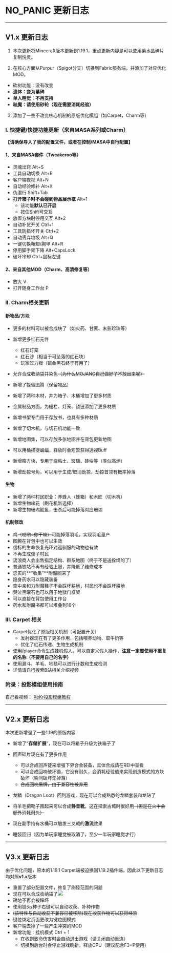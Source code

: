 # NO_PANIC 更新日志

---

## V1.x 更新日志

1. 本次更新将Minecraft版本更新到1.19.1，重点更新内容是可以使用紫水晶碎片复制悦灵。

2. 在核心方面从Purpur（Spigot分支）切换到Fabric服务端，并添加了对应优化MOD。

- 砍树功能：没有改变
- **遗体：变为墓碑**
-  **单人睡觉：不再支持**
- **祛魔：请使用砂轮（现在需要消耗经验）**

3. 添加了一些不改变核心机制的原版优化模组（如Carpet，Charm等）

### Ⅰ. 快捷键/快捷功能更新（来自MASA系列或Charm）

**【请确保导入了我的配置文件，或者在控制/MASA中自行配置】**

#### 1、来自MASA套件（Tweakeroo等）

- 灵魂出窍 Alt+S
- 工具自动切换 Alt+E
- 客户端夜视 Alt+N
- 自动经验修补 Alt+X
- 伪潜行 Shift+Tab
- **打开箱子时不会碰到物品展示框** Alt+1
  - 该功能**默认已开启**
  - 按住Shift可交互
- 放置方块时停用交互 Alt+2
- 自动补货开关 Ctrl+1
- 工具防损坏开关 Ctrl+2
- 自动丢弃垃圾 Alt+Q
- 一键切换鞘翅/胸甲 Alt+R
- 停用脚手架下降 Alt+CapsLock
- 破坏冷却 Ctrl+鼠标左键

#### 2、来自其他MOD（Charm、高清修复等）

- 放大 V
- 打开随身工作台 P



### Ⅱ. Charm相关更新

#### 新物品/方块

- 更多的材料可以被合成块了（如火药、甘蔗、末影珍珠等）
- 新增更多红石元件
  - 红石灯笼
  - 红石沙（相当于可坠落的红石块）
  - 玩家压力板（镶金黑石终于有用了）
- 允许合成收纳袋并染色~~（为什么MOJANG自己做好了不放出来呢）~~

- 新增了挽留图腾（保留物品）
- 新增了两种木材，并为箱子、木桶增加了更多材质
- 金属制品方面，为栅栏、灯笼、锁链添加了更多材质
- 新增书架专门用于存放书，也具有多种材质
- 新增了切木机，与切石机功能一致
- 新增地图集，可以存放多张地图并在背包更新地图
- 可以用桶捕捉蝙蝠，释放时会短暂获得透视Buff
- 新增窑方块，专用于烧粘土、玻璃、砖块等（类似高炉）
- 新增劫掠号角，可以用于生成/取消劫掠，劫掠首领有概率掉落

#### 生物

- 新增了两种村民职业：养蜂人（蜂箱）和木匠（切木机）
- 新增生物哞花（刷花机新选择）
- 新增生物珊瑚鱿鱼，击杀后可能掉落对应珊瑚

#### 机制修改

- 鸡~~（哎哟~你干嘛）~~可能掉落羽毛，实现羽毛量产
- 图腾在背包中也可以生效
- 信标的生命恢复光环对巡驯服的动物也有效
- 不再生成傻子村民
- 流浪商人会出售指定结构、群系地图（终于不是送拴绳的了）
- 普通铁站不再有经验上限，并降低了维修成本
- 忠实的**“收集”**附魔回来了
- 隐身药水可以隐藏装备
- 空中亲和力附魔鞋子不会踩坏耕地，村民也不会踩坏耕地
- 哭泣黑曜石也可以用于地狱门框架
- 可以直接在背包使用工作台
- 药水和附魔书都可以堆叠到16个

### Ⅲ. Carpet 相关

- Carpet优化了原版相关机制（可配置开关）
  - 发射器现在有了更多作用，包括喂养动物、取牛奶等
  - 优化了红石传递、生物生成机制
- 使用/player命令生成挂机假人，可以自定义假人操作，**注意一定要使用不重复的名称（不要用自己的名字）**
- 使用漏斗、羊毛、地毯可以进行计数和生成检测
- 详情请自行搜索B站相关介绍视频

### 附录：投影模组使用指南

自己看视频： [XeKr投影模组教程](https://www.bilibili.com/video/BV1DJ411X78m)



---

## V2.x 更新日志

本次更新增强了一些1.19的原版内容

- 新增了“**存储扩展**”，现在可以将箱子升级为铁箱子了
- 回声碎片现在有了更多作用
  - 可以合成回声锭来增强下界合金装备，具体合成请在REI中查看
  - 可以合成回响破坏锄，它没有耐久，会消耗经验值来实现创造模式的方块破坏（瞬间破坏无掉落）
  - ~~合成回响盾牌，由于兼容性被弃用~~
- 龙鳞（Dragon Loot）回到游戏，现在可以合成熟悉的龙鳞套装和龙砧了
- 将羊毛把靴子围起来可以合成**静音靴**，这在探索古城时很好用~~（但是在火中会额外消耗耐久）~~

- 现在副手持有水桶可以触发三叉戟的**激流**效果
- 睡袋回归（因为单玩家睡觉被取消了，至少一半玩家睡觉才行）



---

## V3.x 更新日志

由于优化问题，原本的1.19.1 Carpet端被迫换回1.19.2插件端，因此以下更新日志均对照**v1.x**版本

- 重置了部分配置文件，修复了刷怪范围的问题
- 现在可以合成收纳袋了![](https://i.imgur.com/M4eTYGc.png)
- 耕地不再会被踩坏
- 使用锄头/种子右键可以自动收获、补种作物
- ~~(该特性与自动收获不兼容已被移除)现在收获作物可以获得经验~~
- 键位绑定页面更改为键位图模式
- 客户端去掉了一些产生冲突的MOD
- 新增功能：挂机模式 Ctrl + 1
  - 在收到致命伤害时会自动退出游戏（请关闭自动重连）
  - 切换到后台时会停止游戏刷新，释放CPU（建议配合F3+P使用）